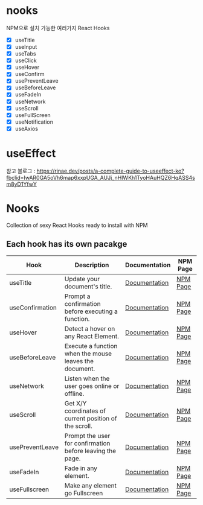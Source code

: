 # nooks

NPM으로 설치 가능한 여러가지 React Hooks

- [x] useTitle
- [x] useInput
- [x] useTabs
- [x] useClick
- [x] useHover
- [x] useConfirm
- [x] usePreventLeave
- [x] useBeforeLeave
- [x] useFadeIn
- [x] useNetwork
- [x] useScroll
- [x] useFullScreen
- [x] useNotification
- [x] useAxios

# useEffect

참고 블로그 : https://rinae.dev/posts/a-complete-guide-to-useeffect-ko?fbclid=IwAR0GA5oVh6map6xxpUGA_AUJj_nHIWKh1TyoHAuHQZ6HqASS4sm8yD1YfwY

# Nooks

Collection of sexy React Hooks ready to install with NPM

## Each hook has its own pacakge

| Hook            | Description                                               | Documentation                                                                     | NPM Page                                                           |
| --------------- | --------------------------------------------------------- | --------------------------------------------------------------------------------- | ------------------------------------------------------------------ |
| useTitle        | Update your document's title.                             | [Documentation](https://github.com/nomadcoders/nooks/tree/master/useTitle)        | [NPM Page](https://www.npmjs.com/package/@nooks/use-title)         |
| useConfirmation | Prompt a confirmation before executing a function.        | [Documentation](https://github.com/nomadcoders/nooks/tree/master/useConfirm)      | [NPM Page](https://www.npmjs.com/package/@nooks/use-confirm)       |
| useHover        | Detect a hover on any React Element.                      | [Documentation](https://github.com/nomadcoders/nooks/tree/master/useHover)        | [NPM Page](https://www.npmjs.com/package/@nooks/use-hover)         |
| useBeforeLeave  | Execute a function when the mouse leaves the document.    | [Documentation](https://github.com/nomadcoders/nooks/tree/master/useBeforeLeave)  | [NPM Page](https://www.npmjs.com/package/@nooks/use-before-leave)  |
| useNetwork      | Listen when the user goes online or offline.              | [Documentation](https://github.com/nomadcoders/nooks/tree/master/useNetwork)      | [NPM Page](https://www.npmjs.com/package/@nooks/use-network)       |
| useScroll       | Get X/Y coordinates of current position of the scroll.    | [Documentation](https://github.com/nomadcoders/nooks/tree/master/useScroll)       | [NPM Page](https://www.npmjs.com/package/@nooks/use-scroll)        |
| usePreventLeave | Prompt the user for confirmation before leaving the page. | [Documentation](https://github.com/nomadcoders/nooks/tree/master/usePreventLeave) | [NPM Page](https://www.npmjs.com/package/@nooks/use-prevent-leave) |
| useFadeIn       | Fade in any element.                                      | [Documentation](https://github.com/nomadcoders/nooks/tree/master/useFadeIn)       | [NPM Page](https://www.npmjs.com/package/@nooks/use-fade-in)       |
| useFullscreen   | Make any element go Fullscreen                            | [Documentation](https://github.com/nomadcoders/nooks/tree/master/useFullScreen)   | [NPM Page](https://www.npmjs.com/package/@nooks/use-fullscreen)    |
